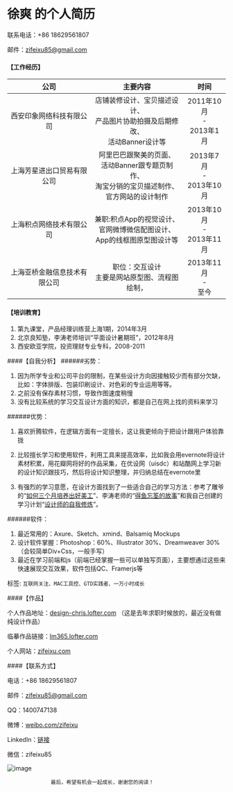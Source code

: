 # 徐爽 的个人简历

联系电话：+86 18629561807

邮件：zifeixu85@gmail.com


#### 【工作经历】

| 公司 | 主要内容 |   时间   |
| :------: | :------: | :------: |
| 西安印象网络科技有限公司 | 店铺装修设计、宝贝描述设计、<br>产品图片协助拍摄及后期修改、<br>活动Banner设计等 | 2011年10月<br>-<br>2013年1月 |
| 上海芳星进出口贸易有限公司 | 阿里巴巴跟聚美的页面、<br>活动Banner跟专题页制作、<br>淘宝分销的宝贝描述制作、<br>官方网站的设计制作 | 2013年7月<br>-<br>2013年10月 |
| 上海积点网络技术有限公司 | 兼职:积点App的视觉设计、<br>官网微博微信配图设计、<br> App的线框图原型图设计等 | 2013年10月<br>-<br>2013年11月 |
| 上海亚桥金融信息技术有限公司 | 职位：交互设计<br>主要是网站原型图、流程图绘制，<br> | 2013年11月<br>-<br>至今 |

#### 【培训教育】

1. 第九课堂，产品经理训练营上海1期，2014年3月
2. 北京良知塾，李涛老师培训“平面设计暑期班”，2012年8月
3. 西安欧亚学院，投资理财专业专科，2008-2011



####【自我分析】
######劣势：

1. 因为所学专业和公司平台的限制，在某些设计方向因接触较少而有部分欠缺，比如：字体排版、包装印刷设计、对色彩的专业运用等等。
2. 之前没有保存素材习惯，导致作图速度稍慢
3. 没有比较系统的学习交互设计方面的知识，都是自己在网上找的资料来学习

######优势：

1. 喜欢折腾软件，在逻辑方面有一定擅长，这让我更倾向于把设计跟用户体验靠拢

2. 比较擅长学习和使用软件，利用工具来提高效率，比如我会用evernote将设计素材积累，用花瓣网将好的作品采集，在优设网（uisdc）和站酷网上学习新的设计知识跟技巧，然后将设计知识整理，并归纳总结在evernote里

3. 有强烈的学习意愿，在设计方面找到了一些适合自己的学习方法：参考了雕爷的“<a href="http://www.wshang.com/posts/showPosts/posts_id/44157.html"  target="_blank">如何三个月培养出好美工</a>”、李涛老师的“<a href="http://dsi365.lofter.com/post/2441d5_89a21b"  target="_blank">得鱼忘筌的故事</a>”和我自己创建的学习计划“<a href="http://study.163.com/plan/planIntroduction/425569.htm"  target="_blank">设计师的自我修炼</a>”。

######软件：

1. 最近常用的：Axure、Sketch、xmind、Balsamiq Mockups
1. 设计软件掌握：Photoshop：60%、Illustrator 30%、Dreamweaver 30%（会较简单Div+Css，一般手写）
2. 最近在学习前端和js（前端已经掌握一些可以单独写页面），主要想通过这些来快速展现交互效果，软件包括QC、Framerjs等

标签:
`
互联网关注、MAC工具控、GTD实践者、一万小时成长
`

####【作品】

个人作品地址：<a href="http://design-chris.lofter.com/" target="_blank">design-chris.lofter.com</a> （这是去年求职时候放的，最近没有做纯设计作品）

临摹作品链接：<a href="http://lm365.lofter.com/" target="_blank">lm365.lofter.com</a>

个人网站：<a href="http://zifeixu.com/" target="_blank">zifeixu.com</a>

####【联系方式】

电话：+86 18629561807

邮件：zifeixu85@gmail.com

QQ：1400747138

微博：<a href="http://weibo.com/zifeixu/" target="_blank">weibo.com/zifeixu</a>

LinkedIn：[链接](http://cn.linkedin.com/in/zifeixu85)

微信：zifeixu85

![image](http://tuchuang001-upload.stor.sinaapp.com/wechat.jpg)

                  最后，希望有机会一起成长，谢谢您的阅读！





